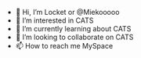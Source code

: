 - 👋 Hi, I’m Locket or @Miekooooo
- 👀 I’m interested in CATS
- 🌱 I’m currently learning about CATS
- 💞️ I’m looking to collaborate on CATS
- 📫 How to reach me MySpace

<!---
Miekooooo/Miekooooo is a ✨ special ✨ repository because its `README.md` (this file) appears on your GitHub profile.
You can click the Preview link to take a look at your changes.
--->
